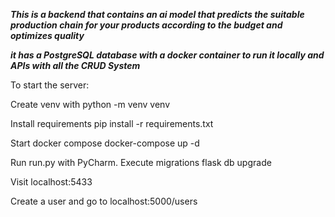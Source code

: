 ***This is a backend that contains an ai model that predicts the suitable production chain for your products according to the budget and optimizes quality***      

***it has a PostgreSQL database with a docker container to run it locally and APIs with all the CRUD System***






To start the server:

Create venv with python -m venv venv

Install requirements pip install -r requirements.txt

Start docker compose docker-compose up -d

Run run.py with PyCharm.
Execute migrations flask db upgrade

Visit localhost:5433

Create a user and go to localhost:5000/users
